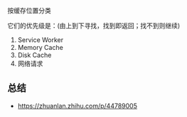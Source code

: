 
按缓存位置分类

它们的优先级是：(由上到下寻找，找到即返回；找不到则继续)

1. Service Worker
2. Memory Cache
3. Disk Cache
4. 网络请求


## 总结

- https://zhuanlan.zhihu.com/p/44789005
